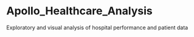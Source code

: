 # Apollo_Healthcare_Analysis
Exploratory and visual analysis of hospital performance and patient data
